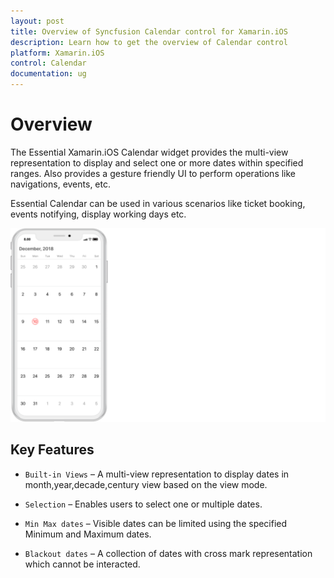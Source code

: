 ```yaml
---
layout: post
title: Overview of Syncfusion Calendar control for Xamarin.iOS
description: Learn how to get the overview of Calendar control
platform: Xamarin.iOS
control: Calendar
documentation: ug
---
```


# Overview

The Essential Xamarin.iOS Calendar widget provides the multi-view representation to display and select one or more dates within specified ranges. Also provides a gesture friendly UI to perform operations like navigations, events, etc.

Essential Calendar can be used in various scenarios like ticket booking, events notifying, display working days etc.

![OverView of Xamarin.iOS Calendar](images/xamarin.ios-calendar-overview.png)

## Key Features

* `Built-in Views` – A multi-view representation to display dates in month,year,decade,century view based on the view mode.

* `Selection` – Enables users to select one or multiple dates.

* `Min Max dates` – Visible dates can be limited using the specified Minimum and Maximum dates.

* `Blackout dates` – A collection of dates with cross mark representation which cannot be interacted.

